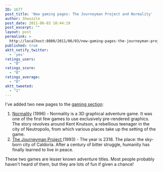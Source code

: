 ```yaml
---
ID: 1677
post_title: 'New gaming pages: The Journeyman Project and Normality'
author: Shwuzzle
post_date: 2011-06-03 10:44:19
post_excerpt: ""
layout: post
permalink: >
  http://localhost:8080/2011/06/03/new-gaming-pages-the-journeyman-project-and-normality/
published: true
aktt_notify_twitter:
  - 'yes'
ratings_users:
  - "0"
ratings_score:
  - "0"
ratings_average:
  - "0"
aktt_tweeted:
  - "1"
---
```

I've added two new pages to the <a href="http://shwuzzle.com/gaming/">gaming section</a>:
<ol>
	<li><a href="http://shwuzzle.com/gaming/normality/">Normality</a> (1996) - Normality is a 3D graphical adventure game. It was one of the first few games to use exclusively pre-rendered graphics. The story revolves around Kent Knutson, a rebellious teenager in the city of Neutropolis, from which various places take up the setting of the game.</li>
	<li><a href="http://shwuzzle.com/gaming/the-journeyman-project/">The Journeyman Project </a>(1993) - The year is 2318. The place: the sky-born city of Caldoria. After a century of bitter struggle, humanity has finally learned to live in peace.</li>
</ol>
These two games are lesser known adventure titles. Most people probably haven't heard of them, but they are lots of fun if given a chance!